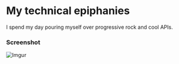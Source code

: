 # My technical epiphanies

I spend my day pouring myself over progressive rock and cool APIs. 

### Screenshot

![Imgur](http://imgur.com/EepWSWa)


